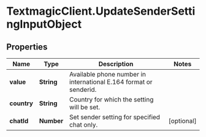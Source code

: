 # TextmagicClient.UpdateSenderSettingInputObject

## Properties
Name | Type | Description | Notes
------------ | ------------- | ------------- | -------------
**value** | **String** | Available phone number in international E.164 format or senderid. | 
**country** | **String** | Country for which the setting will be set. | 
**chatId** | **Number** | Set sender setting for specified chat only. | [optional] 



